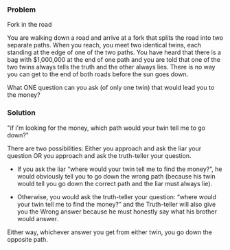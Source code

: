 ### Problem 

Fork in the road 

You are walking down a road and arrive at a fork that splits the road into two separate paths. When you reach, you meet two identical twins, each standing at the edge of one of the two paths. You have heard that there is a bag with $1,000,000 at the end of one path and you are told that one of the two twins always tells the truth and the other always lies. There is no way you can get to the end of both roads before the sun goes down.

What ONE question can you ask (of only one twin) that would lead you to the money?

### Solution 

"if i'm looking for the money, which path would your twin tell me to go down?"

There are two possibilities: 
	Either you approach and ask the liar your question OR you approach and ask the truth-teller your question.

* If you ask the liar “where would your twin tell me to find the money?”, he would obviously tell you to go down the wrong path (because his twin would tell you go down the correct path and the liar must always lie).

* Otherwise, you would ask the truth-teller your question: “where would your twin tell me to find the money?” and the Truth-teller will also give you the Wrong answer because he must honestly say what his brother would answer.

Either way, whichever answer you get from either twin, you go down the opposite path.


